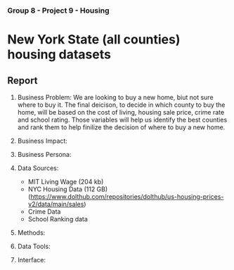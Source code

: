### Group 8 - Project 9 - Housing 
# New York State (all counties) housing datasets 

## Report 
1. Business Problem: We are looking to buy a new home, biut not sure where to buy it. The final deicison, to decide in which county to buy the home, will be based on the cost of living, housing sale price, crime rate and school rating. Those variables will help us identify the best counties and rank them to help finilize the decision of where to buy a new home. 

2. Business Impact: 

3. Business Persona: 

4. Data Sources:
    - MIT Living Wage (204 kb) 
    - NYC Housing Data (112 GB) (https://www.dolthub.com/repositories/dolthub/us-housing-prices-v2/data/main/sales)
    - Crime Data 
    - School Ranking data 

5. Methods:

6. Data Tools:

7. Interface: 

